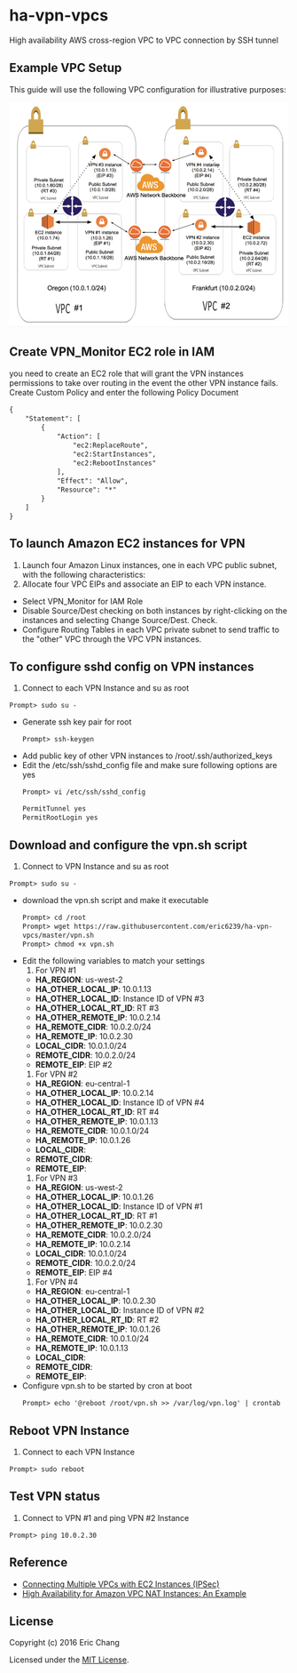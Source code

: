 # ha-vpn-vpcs
High availability AWS cross-region VPC to VPC connection by SSH tunnel

## Example VPC Setup

This guide will use the following VPC configuration for illustrative purposes:

![](fig01.png)


## Create VPN_Monitor EC2 role in IAM
you need to create an EC2 role that will grant the VPN instances permissions to take over routing in the event the other VPN instance fails. Create Custom Policy and enter the following Policy Document

```
{
    "Statement": [
        {
            "Action": [
                "ec2:ReplaceRoute",
                "ec2:StartInstances",
                "ec2:RebootInstances"
            ],
            "Effect": "Allow",
            "Resource": "*"
        }
    ]
}

```

## To launch Amazon EC2 instances for VPN

1. Launch four Amazon Linux instances, one in each VPC public subnet, with the following characteristics:
  1. Allocate four VPC EIPs and associate an EIP to each VPN instance.
  * Select VPN_Monitor for IAM Role
* Disable Source/Dest checking on both instances by right-clicking on the instances and selecting Change Source/Dest. Check.  
* Configure Routing Tables in each VPC private subnet to send traffic to the "other" VPC through the VPC VPN instances. 

## To configure sshd config on VPN instances
1. Connect to each VPN Instance and su as root  
  ```  
  Prompt> sudo su -  
  
  ```  
* Generate ssh key pair for root  
  ```  
  Prompt> ssh-keygen  
  
  ```  
* Add public key of other VPN instances to /root/.ssh/authorized_keys
* Edit the /etc/ssh/sshd_config file and make sure following options are yes  
  ```  
  Prompt> vi /etc/ssh/sshd_config  
  
  ```  
  ```  
  PermitTunnel yes  
  PermitRootLogin yes  
  
  ```  

## Download and configure the vpn.sh script
1. Connect to VPN Instance and su as root  
  ```  
  Prompt> sudo su -  
  
  ```  
* download the vpn.sh script and make it executable  
  ```   
  Prompt> cd /root  
  Prompt> wget https://raw.githubusercontent.com/eric6239/ha-vpn-vpcs/master/vpn.sh  
  Prompt> chmod +x vpn.sh
  
  ```
* Edit the following variables to match your settings
  1. For VPN #1
    - **HA_REGION**: us-west-2
    - **HA_OTHER_LOCAL_IP**: 10.0.1.13
    - **HA_OTHER_LOCAL_ID**: Instance ID of VPN #3
    - **HA_OTHER_LOCAL_RT_ID**: RT #3
    - **HA_OTHER_REMOTE_IP**: 10.0.2.14
    - **HA_REMOTE_CIDR**: 10.0.2.0/24
    - **HA_REMOTE_IP**: 10.0.2.30
    - **LOCAL_CIDR**: 10.0.1.0/24
    - **REMOTE_CIDR**: 10.0.2.0/24
    - **REMOTE_EIP**: EIP #2
  1. For VPN #2
    - **HA_REGION**: eu-central-1
    - **HA_OTHER_LOCAL_IP**: 10.0.2.14
    - **HA_OTHER_LOCAL_ID**: Instance ID of VPN #4
    - **HA_OTHER_LOCAL_RT_ID**: RT #4
    - **HA_OTHER_REMOTE_IP**: 10.0.1.13
    - **HA_REMOTE_CIDR**: 10.0.1.0/24
    - **HA_REMOTE_IP**: 10.0.1.26
    - **LOCAL_CIDR**: 
    - **REMOTE_CIDR**: 
    - **REMOTE_EIP**: 
  1. For VPN #3
    - **HA_REGION**: us-west-2
    - **HA_OTHER_LOCAL_IP**: 10.0.1.26
    - **HA_OTHER_LOCAL_ID**: Instance ID of VPN #1
    - **HA_OTHER_LOCAL_RT_ID**: RT #1
    - **HA_OTHER_REMOTE_IP**: 10.0.2.30
    - **HA_REMOTE_CIDR**: 10.0.2.0/24
    - **HA_REMOTE_IP**: 10.0.2.14
    - **LOCAL_CIDR**: 10.0.1.0/24
    - **REMOTE_CIDR**: 10.0.2.0/24
    - **REMOTE_EIP**: EIP #4
  1. For VPN #4
    - **HA_REGION**: eu-central-1
    - **HA_OTHER_LOCAL_IP**: 10.0.2.30
    - **HA_OTHER_LOCAL_ID**: Instance ID of VPN #2
    - **HA_OTHER_LOCAL_RT_ID**: RT #2
    - **HA_OTHER_REMOTE_IP**: 10.0.1.26
    - **HA_REMOTE_CIDR**: 10.0.1.0/24
    - **HA_REMOTE_IP**: 10.0.1.13
    - **LOCAL_CIDR**: 
    - **REMOTE_CIDR**: 
    - **REMOTE_EIP**: 
* Configure vpn.sh to be started by cron at boot  
  ```
  Prompt> echo '@reboot /root/vpn.sh >> /var/log/vpn.log' | crontab
  
  ```

## Reboot VPN Instance
1. Connect to each VPN Instance
  ```  
  Prompt> sudo reboot
  
  ```  

## Test VPN status
1. Connect to VPN #1 and ping VPN #2 Instance
  ```  
  Prompt> ping 10.0.2.30
  
  ```  

## Reference

- <a href="https://aws.amazon.com/articles/5472675506466066" target="_blank">Connecting Multiple VPCs with EC2 Instances (IPSec)</a>
- <a href="https://aws.amazon.com/articles/2781451301784570" target="_blank">High Availability for Amazon VPC NAT Instances: An Example</a>


## License

Copyright (c) 2016 Eric Chang

Licensed under the [MIT License](LICENSE).
